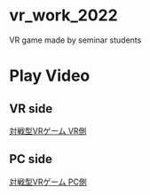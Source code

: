 # vr_work_2022
VR game made by seminar students
# Play Video
## VR side
[対戦型VRゲーム VR側](https://youtu.be/3TS8KUaHxms)
## PC side
[対戦型VRゲーム PC側](https://youtu.be/TCqjbGzSBjk)
